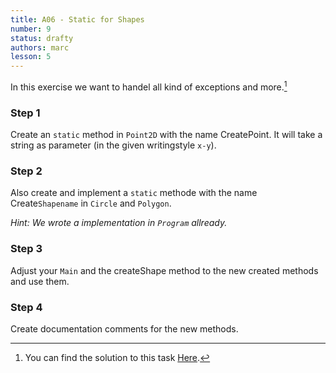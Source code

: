 ```yaml
---
title: A06 - Static for Shapes
number: 9
status: drafty
authors: marc
lesson: 5
---
```


In this exercise we want to handel all kind of exceptions and more.[^solution]

[^solution]:
    You can find the solution to this task [Here](https://github.com/satkowski/csharp-solutions/tree/master/05_null_exceptions_schluesselwoerter/A06_static_for_shapes).

### Step 1

Create an `static` method in `Point2D` with the name CreatePoint. It will take a string as parameter (in the given writingstyle `x-y`).

### Step 2

Also create and implement a `static` methode with the name Create`Shapename` in `Circle` and `Polygon`.

*Hint: We wrote a implementation in `Program` allready.*

### Step 3

Adjust your `Main` and the createShape method to the new created methods and use them.

### Step 4

Create documentation comments for the new methods.